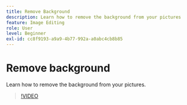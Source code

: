 ```yaml
---
title: Remove Background
description: Learn how to remove the background from your pictures
feature: Image Editing
role: User
level: Beginner
exl-id: cc8f9193-a9a9-4b77-992a-a0abc4cb8b85
---
```

# Remove background

Learn how to remove the background from your pictures.

>[!VIDEO](https://video.tv.adobe.com/v/3420220?quality=12&learn=on&hidetitle=true)

